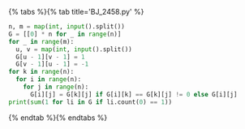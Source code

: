 {% tabs %}{% tab title='BJ_2458.py' %}

```py
n, m = map(int, input().split())
G = [[0] * n for _ in range(n)]
for _ in range(m):
  u, v = map(int, input().split())
  G[u - 1][v - 1] = 1
  G[v - 1][u - 1] = -1
for k in range(n):
  for i in range(n):
    for j in range(n):
      G[i][j] = G[k][j] if G[i][k] == G[k][j] != 0 else G[i][j]
print(sum(1 for li in G if li.count(0) == 1))
```

{% endtab %}{% endtabs %}
